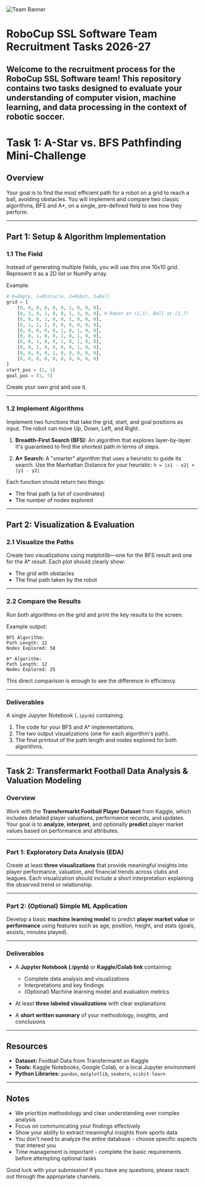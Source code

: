 ![Team Banner](/images/Team%20Banner.png)

# RoboCup SSL Software Team Recruitment Tasks 2026-27

## Welcome to the recruitment process for the RoboCup SSL Software team! This repository contains two tasks designed to evaluate your understanding of computer vision, machine learning, and data processing in the context of robotic soccer.

# Task 1: A-Star vs. BFS Pathfinding Mini-Challenge

## Overview

Your goal is to find the most efficient path for a robot on a grid to reach a ball, avoiding obstacles. You will implement and compare two classic algorithms, BFS and A\*, on a single, pre-defined field to see how they perform.

---

## Part 1: Setup & Algorithm Implementation

### 1.1 The Field

Instead of generating multiple fields, you will use this one 10x10 grid. Represent it as a 2D list or NumPy array.

Example:

```python
# 0=Empty, 1=Obstacle, 2=Robot, 3=Ball
grid = [
    [0, 0, 0, 0, 0, 0, 1, 0, 0, 0],
    [0, 2, 0, 1, 0, 0, 1, 3, 0, 0], # Robot at (1,1), Ball at (1,7)
    [0, 0, 0, 1, 0, 0, 1, 0, 0, 0],
    [0, 1, 1, 1, 0, 0, 0, 0, 0, 0],
    [0, 0, 0, 0, 0, 1, 0, 1, 0, 0],
    [0, 0, 1, 0, 0, 1, 0, 1, 0, 0],
    [0, 0, 1, 0, 0, 1, 0, 1, 0, 0],
    [0, 0, 1, 0, 0, 0, 0, 1, 0, 0],
    [0, 0, 0, 0, 1, 0, 0, 0, 0, 0],
    [0, 0, 0, 0, 0, 0, 0, 0, 0, 0]
]
start_pos = (1, 1)
goal_pos = (1, 7)
```

Create your own grid and use it.

---

### 1.2 Implement Algorithms

Implement two functions that take the grid, start, and goal positions as input. The robot can move Up, Down, Left, and Right.

1. **Breadth-First Search (BFS):**
   An algorithm that explores layer-by-layer. It's guaranteed to find the shortest path in terms of steps.

2. **A\* Search:**
   A "smarter" algorithm that uses a heuristic to guide its search.
   Use the Manhattan Distance for your heuristic:
   `h = |x1 - x2| + |y1 - y2|`

Each function should return two things:

- The final path (a list of coordinates)
- The number of nodes explored

---

## Part 2: Visualization & Evaluation

### 2.1 Visualize the Paths

Create two visualizations using matplotlib—one for the BFS result and one for the A\* result. Each plot should clearly show:

- The grid with obstacles
- The final path taken by the robot

---

### 2.2 Compare the Results

Run both algorithms on the grid and print the key results to the screen.

Example output:

```
BFS Algorithm:
Path Length: 12
Nodes Explored: 58

A* Algorithm:
Path Length: 12
Nodes Explored: 25
```

This direct comparison is enough to see the difference in efficiency.

---

### Deliverables

A single Jupyter Notebook (`.ipynb`) containing:

1. The code for your BFS and A\* implementations.
2. The two output visualizations (one for each algorithm's path).
3. The final printout of the path length and nodes explored for both algorithms.

---

## **Task 2: Transfermarkt Football Data Analysis & Valuation Modeling**

### **Overview**

Work with the **Transfermarkt Football Player Dataset** from Kaggle, which includes detailed player valuations, performance records, and updates.
Your goal is to **analyze**, **interpret**, and optionally **predict** player market values based on performance and attributes.

---

### **Part 1: Exploratory Data Analysis (EDA)**

Create at least **three visualizations** that provide meaningful insights into player performance, valuation, and financial trends across clubs and leagues.
Each visualization should include a short interpretation explaining the observed trend or relationship.

---

### **Part 2: (Optional) Simple ML Application**

Develop a basic **machine learning model** to predict **player market value** or **performance** using features such as age, position, height, and stats (goals, assists, minutes played).

---

### **Deliverables**

* A **Jupyter Notebook (.ipynb)** or **Kaggle/Colab link** containing:

  * Complete data analysis and visualizations
  * Interpretations and key findings
  * (Optional) Machine learning model and evaluation metrics
* At least **three labeled visualizations** with clear explanations
* A **short written summary** of your methodology, insights, and conclusions

---
## Resources

- **Dataset:** Football Data from Transfermarkt on Kaggle
- **Tools:** Kaggle Notebooks, Google Colab, or a local Jupyter environment
- **Python Libraries:** `pandas`, `matplotlib`, `seaborn`, `scikit-learn`

---

## Notes

- We prioritize methodology and clear understanding over complex analysis
- Focus on communicating your findings effectively
- Show your ability to extract meaningful insights from sports data
- You don't need to analyze the entire database - choose specific aspects that interest you
- Time management is important - complete the basic requirements before attempting optional tasks

Good luck with your submission! If you have any questions, please reach out through the appropriate channels.
